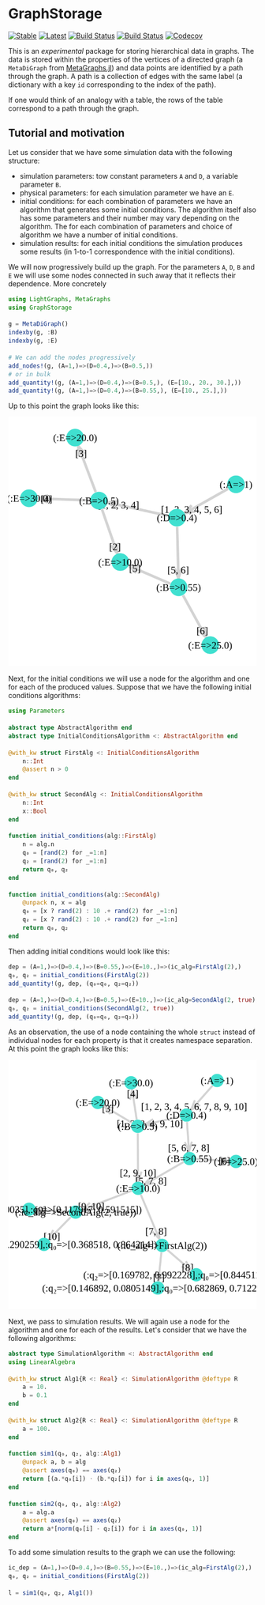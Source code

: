 # GraphStorage

[![Stable](https://img.shields.io/badge/docs-stable-blue.svg)](https://SebastianM-C.github.io/GraphStorage.jl/stable)
[![Latest](https://img.shields.io/badge/docs-latest-blue.svg)](https://SebastianM-C.github.io/GraphStorage.jl/latest)
[![Build Status](https://travis-ci.com/SebastianM-C/GraphStorage.jl.svg?branch=master)](https://travis-ci.com/SebastianM-C/GraphStorage.jl)
[![Build Status](https://ci.appveyor.com/api/projects/status/github/SebastianM-C/GraphStorage.jl?svg=true)](https://ci.appveyor.com/project/SebastianM-C/GraphStorage-jl)
[![Codecov](https://codecov.io/gh/SebastianM-C/GraphStorage.jl/branch/master/graph/badge.svg)](https://codecov.io/gh/SebastianM-C/GraphStorage.jl)

This is an _experimental_ package for storing hierarchical data in graphs.
The data is stored within the properties of the vertices of a directed graph
(a `MetaDiGraph` from [MetaGraphs.jl](https://github.com/JuliaGraphs/MetaGraphs.jl))
and data points are identified by a path through the graph. A path is a collection
of edges with the same label (a dictionary with a key `id` corresponding to the
index of the path).

If one would think of an analogy with a table, the rows of the table correspond
to a path through the graph.

## Tutorial and motivation

Let us consider that we have some simulation data with the following structure:
* simulation parameters: tow constant parameters `A` and `D`, a variable parameter `B`.
* physical parameters: for each simulation parameter we have an `E`.
* initial conditions: for each combination of parameters we have an algorithm that
generates some initial conditions. The algorithm itself also has some parameters and
their number may vary depending on the algorithm. The for each combination of parameters
and choice of algorithm we have a number of initial conditions.
* simulation results: for each initial conditions the simulation produces some results
(in 1-to-1 correspondence with the initial conditions).

We will now progressively build up the graph.
For the parameters `A`, `D`, `B` and `E` we will use some nodes connected in
such away that it reflects their dependence. More concretely

```julia
using LightGraphs, MetaGraphs
using GraphStorage

g = MetaDiGraph()
indexby(g, :B)
indexby(g, :E)

# We can add the nodes progressively
add_nodes!(g, (A=1,)=>(D=0.4,)=>(B=0.5,))
# or in bulk
add_quantity!(g, (A=1,)=>(D=0.4,)=>(B=0.5,), (E=[10., 20., 30.],))
add_quantity!(g, (A=1,)=>(D=0.4,)=>(B=0.55,), (E=[10., 25.],))
```
Up to this point the graph looks like this:

![graph with parameters](assets/param_graph.svg)

Next, for the initial conditions we will use a node for the algorithm and one
for each of the produced values.
Suppose that we have the following initial conditions algorithms:
```julia
using Parameters

abstract type AbstractAlgorithm end
abstract type InitialConditionsAlgorithm <: AbstractAlgorithm end

@with_kw struct FirstAlg <: InitialConditionsAlgorithm
    n::Int
    @assert n > 0
end

@with_kw struct SecondAlg <: InitialConditionsAlgorithm
    n::Int
    x::Bool
end

function initial_conditions(alg::FirstAlg)
    n = alg.n
    q₀ = [rand(2) for _=1:n]
    q₂ = [rand(2) for _=1:n]
    return q₀, q₂
end

function initial_conditions(alg::SecondAlg)
    @unpack n, x = alg
    q₀ = [x ? rand(2) : 10 .+ rand(2) for _=1:n]
    q₂ = [x ? rand(2) : 10 .+ rand(2) for _=1:n]
    return q₀, q₂
end
```

Then adding initial conditions would look like this:
```julia
dep = (A=1,)=>(D=0.4,)=>(B=0.55,)=>(E=10.,)=>(ic_alg=FirstAlg(2),)
q₀, q₂ = initial_conditions(FirstAlg(2))
add_quantity!(g, dep, (q₀=q₀, q₂=q₂))

dep = (A=1,)=>(D=0.4,)=>(B=0.5,)=>(E=10.,)=>(ic_alg=SecondAlg(2, true),)
q₀, q₂ = initial_conditions(SecondAlg(2, true))
add_quantity!(g, dep, (q₀=q₀, q₂=q₂))
```
As an observation, the use of a node containing the whole `struct` instead of
individual nodes for each property is that it creates namespace separation.
At this point the graph looks like this:

![graph with initial conditions](assets/ic_graph.svg)

Next, we pass to simulation results. We will again use a node for the algorithm
and one for each of the results. Let's consider that we have the following algorithms:
```julia
abstract type SimulationAlgorithm <: AbstractAlgorithm end
using LinearAlgebra

@with_kw struct Alg1{R <: Real} <: SimulationAlgorithm @deftype R
    a = 10.
    b = 0.1
end

@with_kw struct Alg2{R <: Real} <: SimulationAlgorithm @deftype R
    a = 100.
end

function sim1(q₀, q₂, alg::Alg1)
    @unpack a, b = alg
    @assert axes(q₀) == axes(q₂)
    return [(a.*q₀[i]) ⋅ (b.*q₂[i]) for i in axes(q₀, 1)]
end

function sim2(q₀, q₂, alg::Alg2)
    a = alg.a
    @assert axes(q₀) == axes(q₂)
    return a*[norm(q₀[i] - q₂[i]) for i in axes(q₀, 1)]
end
```
To add some simulation results to the graph we can use the following:
```julia
ic_dep = (A=1,)=>(D=0.4,)=>(B=0.55,)=>(E=10.,)=>(ic_alg=FirstAlg(2),)
q₀, q₂ = initial_conditions(FirstAlg(2))

l = sim1(q₀, q₂, Alg1())


```
